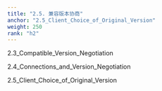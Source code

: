 ```yaml
---
title: "2.5. 兼容版本协商"
anchor: "2.5_Client_Choice_of_Original_Version"
weight: 250
rank: "h2"
---
```


2.3_Compatible_Version_Negotiation

2.4_Connections_and_Version_Negotiation

2.5_Client_Choice_of_Original_Version